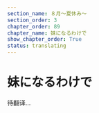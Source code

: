 ```yaml
---
section_name: ８月～夏休み～
section_order: 3
chapter_order: 89
chapter_name: 妹になるわけで
show_chapter_order: True
status: translating
---
```


# 妹になるわけで
待翻译...
